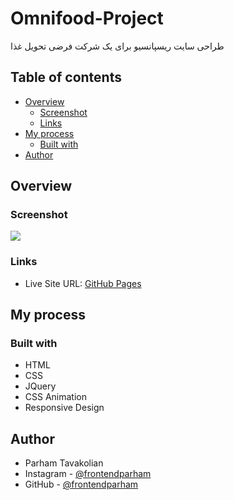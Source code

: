# Omnifood-Project
طراحی سایت ریسپانسیو برای یک شرکت فرضی تحویل غذا

## Table of contents

- [Overview](#overview)
  - [Screenshot](#screenshot)
  - [Links](#links)
- [My process](#my-process)
  - [Built with](#built-with)
- [Author](#author)

## Overview

### Screenshot

![](./omnifood.png)

### Links

- Live Site URL: [GitHub Pages](https://frontendparham.github.io/pizza-card/)

## My process

### Built with

- HTML
- CSS
- JQuery
- CSS Animation
- Responsive Design

## Author

- Parham Tavakolian
- Instagram - [@frontendparham](https://www.instagram.com/frontendparham)
- GitHub - [@frontendparham](https://www.github.com/frontendparham)

